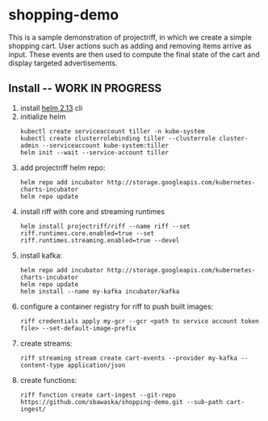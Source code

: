 # shopping-demo

This is a sample demonstration of projectriff, in which we create a simple shopping cart.
User actions such as adding and removing items arrive as input. These events are then used
to compute the final state of the cart and display targeted advertisements.


## Install -- WORK IN PROGRESS

1. install [helm 2.13](https://github.com/helm/helm/releases/tag/v2.13.1) cli
1. initialize helm
    ```
    kubectl create serviceaccount tiller -n kube-system
    kubectl create clusterrolebinding tiller --clusterrole cluster-admin --serviceaccount kube-system:tiller
    helm init --wait --service-account tiller
    ```
1. add projectriff helm repo:
    ```
    helm repo add incubator http://storage.googleapis.com/kubernetes-charts-incubator
    helm repo update
    ```
1. install riff with core and streaming runtimes
    ```
    helm install projectriff/riff --name riff --set riff.runtimes.core.enabled=true --set riff.runtimes.streaming.enabled=true --devel
    ```
1. install kafka:
    ```
    helm repo add incubator http://storage.googleapis.com/kubernetes-charts-incubator
    helm repo update
    helm install --name my-kafka incubator/kafka
    ```
1. configure a container registry for riff to push built images:
    ```
    riff credentials apply my-gcr --gcr <path to service account token file> --set-default-image-prefix
    ```
1. create streams:
    ```
    riff streaming stream create cart-events --provider my-kafka --content-type application/json
    ```
1. create functions:
    ```
    riff function create cart-ingest --git-repo https://github.com/sbawaska/shopping-demo.git --sub-path cart-ingest/
    ```